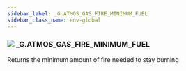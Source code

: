 ```yaml
---
sidebar_label: _G.ATMOS_GAS_FIRE_MINIMUM_FUEL
sidebar_class_name: env-global
---
```


### ![](/img/wiki/global.png) **_G**.ATMOS_GAS_FIRE_MINIMUM_FUEL
Returns the minimum amount of fire needed to stay burning<br/>
